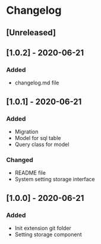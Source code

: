 # Changelog


## [Unreleased]

## [1.0.2] - 2020-06-21

### Added

- changelog.md file

## [1.0.1] - 2020-06-21

### Added

- Migration
- Model for sql table
- Query class for model

### Changed

- README file
- System setting storage interface

## [1.0.0] - 2020-06-21

### Added

- Init extension git folder
- Setting storage component
